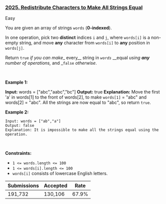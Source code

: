 ### [2025. Redistribute Characters to Make All Strings Equal](https://leetcode.com/problems/redistribute-characters-to-make-all-strings-equal/description/?envType=daily-question&envId=2023-12-30)

Easy

You are given an array of strings `` words `` (__0-indexed__).

In one operation, pick two __distinct__ indices `` i `` and `` j ``, where `` words[i] `` is a non-empty string, and move __any__ character from `` words[i] `` to __any__ position in `` words[j] ``.

Return `` true `` _if you can make__ every__ string in _`` words ``_ __equal __using __any__ number of operations_,_ and _`` false `` _otherwise_.

 

<strong class="example">Example 1:</strong>

<strong>Input:</strong> words = ["abc","aabc","bc"]
    <strong>Output:</strong> true
    <strong>Explanation:</strong> Move the first 'a' in words[1] to the front of words[2],
    to make <code>words[1]</code> = "abc" and words[2] = "abc".
    All the strings are now equal to "abc", so return <code>true</code>.

<strong class="example">Example 2:</strong>

```
Input: words = ["ab","a"]
Output: false
Explanation: It is impossible to make all the strings equal using the operation.
```

 

__Constraints:__

*   `` 1 <= words.length <= 100 ``
*   `` 1 <= words[i].length <= 100 ``
*   `` words[i] `` consists of lowercase English letters.

| Submissions    | Accepted     | Rate   |
| -------------- | ------------ | ------ |
| 191,732 | 130,106 | 67.9% |
